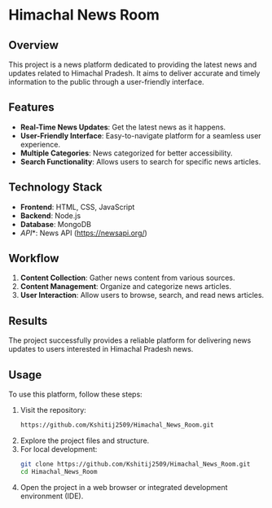 # Himachal News Room

## Overview
This project is a news platform dedicated to providing the latest news and updates related to Himachal Pradesh. It aims to deliver accurate and timely information to the public through a user-friendly interface.

## Features
- **Real-Time News Updates**: Get the latest news as it happens.
- **User-Friendly Interface**: Easy-to-navigate platform for a seamless user experience.
- **Multiple Categories**: News categorized for better accessibility.
- **Search Functionality**: Allows users to search for specific news articles.

## Technology Stack
- **Frontend**: HTML, CSS, JavaScript
- **Backend**: Node.js
- **Database**: MongoDB
- *API**: News API (https://newsapi.org/)

## Workflow
1. **Content Collection**: Gather news content from various sources.
2. **Content Management**: Organize and categorize news articles.
3. **User Interaction**: Allow users to browse, search, and read news articles.

## Results
The project successfully provides a reliable platform for delivering news updates to users interested in Himachal Pradesh news.

## Usage
To use this platform, follow these steps:

1. Visit the repository:
   ```bash
   https://github.com/Kshitij2509/Himachal_News_Room.git
2. Explore the project files and structure.
3. For local development:
   ```bash
   git clone https://github.com/Kshitij2509/Himachal_News_Room.git
   cd Himachal_News_Room
4. Open the project in a web browser or integrated development environment (IDE).
